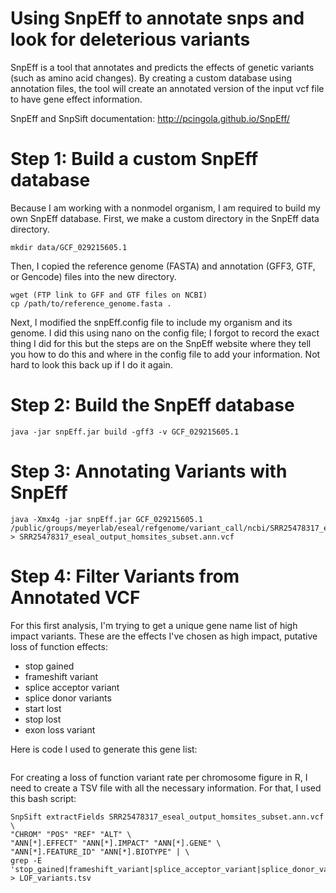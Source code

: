 # Using SnpEff to annotate snps and look for deleterious variants

SnpEff is a tool that annotates and predicts the effects of genetic variants (such as amino acid changes). By creating a custom database using annotation files, the tool will create an annotated version of the input vcf file to have gene effect information. 

SnpEff and SnpSift documentation: http://pcingola.github.io/SnpEff/

# Step 1: Build a custom SnpEff database

Because I am working with a nonmodel organism, I am required to build my own SnpEff database. First, we make a custom directory in the SnpEff data directory. 

    mkdir data/GCF_029215605.1

Then, I copied the reference genome (FASTA) and annotation (GFF3, GTF, or Gencode) files into the new directory.

    wget (FTP link to GFF and GTF files on NCBI) 
    cp /path/to/reference_genome.fasta .

Next, I modified the snpEff.config file to include my organism and its genome. I did this using nano on the config file; I forgot to record the exact thing I did for this but the steps are on the SnpEff website where they tell you how to do this and where in the config file to add your information. Not hard to look this back up if I do it again. 

# Step 2: Build the SnpEff database 

    java -jar snpEff.jar build -gff3 -v GCF_029215605.1

# Step 3: Annotating Variants with SnpEff

    java -Xmx4g -jar snpEff.jar GCF_029215605.1 /public/groups/meyerlab/eseal/refgenome/variant_call/ncbi/SRR25478317_eseal_output_homsites_subset.vcf.gz > SRR25478317_eseal_output_homsites_subset.ann.vcf

# Step 4: Filter Variants from Annotated VCF 

For this first analysis, I'm trying to get a unique gene name list of high impact variants. These are the effects I've chosen as high impact, putative loss of function effects: 

- stop gained
- frameshift variant
- splice acceptor variant
- splice donor variants
- start lost
- stop lost
- exon loss variant

Here is code I used to generate this gene list: 

```

```

For creating a loss of function variant rate per chromosome figure in R, I need to create a TSV file with all the necessary information. For that, I used this bash script: 

```
SnpSift extractFields SRR25478317_eseal_output_homsites_subset.ann.vcf \
"CHROM" "POS" "REF" "ALT" \
"ANN[*].EFFECT" "ANN[*].IMPACT" "ANN[*].GENE" \
"ANN[*].FEATURE_ID" "ANN[*].BIOTYPE" | \
grep -E 'stop_gained|frameshift_variant|splice_acceptor_variant|splice_donor_variant|start_lost|stop_lost|exon_loss_variant' > LOF_variants.tsv
```




